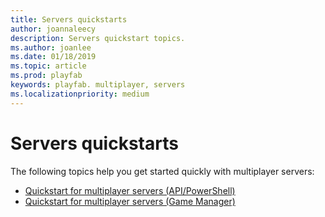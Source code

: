 ```yaml
---
title: Servers quickstarts
author: joannaleecy
description: Servers quickstart topics.
ms.author: joanlee
ms.date: 01/18/2019
ms.topic: article
ms.prod: playfab
keywords: playfab. multiplayer, servers
ms.localizationpriority: medium
---
```


# Servers quickstarts

The following topics help you get started quickly with multiplayer servers:

- [Quickstart for multiplayer servers (API/PowerShell)](quickstart-for-multiplayer-servers-api-powershell.md)
- [Quickstart for multiplayer servers (Game Manager)](quickstart-for-multiplayer-servers-game-manager.md)